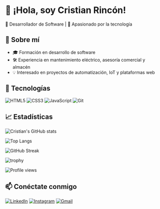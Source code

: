 # 👋 ¡Hola, soy Cristian Rincón!

🎯 Desarrollador de Software | 🌱 Apasionado por la tecnología

## 🚀 Sobre mí
- 🎓 Formación en desarrollo de software
- 🛠️ Experiencia en mantenimiento eléctrico, asesoría comercial y almacén
- 💡 Interesado en proyectos de automatización, IoT y plataformas web

## 🧰 Tecnologías
![HTML5](https://img.shields.io/badge/HTML5-E34F26?style=flat&logo=html5&logoColor=white)
![CSS3](https://img.shields.io/badge/CSS3-1572B6?style=flat&logo=css3&logoColor=white)
![JavaScript](https://img.shields.io/badge/JavaScript-F7DF1E?style=flat&logo=javascript&logoColor=black)
![Git](https://img.shields.io/badge/Git-F05032?style=flat&logo=git&logoColor=white)

## 📈 Estadísticas
![Cristian's GitHub stats](https://github-readme-stats.vercel.app/api?username=tu_usuario&show_icons=true&theme=radical)

![Top Langs](https://github-readme-stats.vercel.app/api/top-langs/?username=tu_usuario&layout=compact&theme=radical)

![GitHub Streak](https://github-readme-streak-stats.herokuapp.com/?user=tu_usuario&theme=radical)

![trophy](https://github-profile-trophy.vercel.app/?username=tu_usuario&theme=radical)

![Profile views](https://komarev.com/ghpvc/?username=tu_usuario&color=blue)

## 📫 Conéctate conmigo
[![LinkedIn](https://img.shields.io/badge/LinkedIn-blue?style=flat&logo=linkedin&logoColor=white)](https://www.linkedin.com/in/david-rincon-0b050b290/)
[![Instagram](https://img.shields.io/badge/Instagram-E4405F?style=flat&logo=instagram&logoColor=white)](https://instagram.com/cris.dru.art)
[![Gmail](https://img.shields.io/badge/Gmail-D14836?style=flat&logo=gmail&logoColor=white)](mailto:davidrincondru008@gmail.com)
